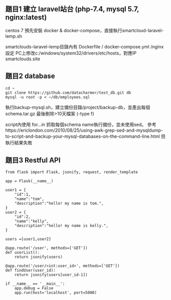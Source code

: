 ## 題目1 建立 laravel站台 (php-7.4, mysql 5.7, nginx:latest)
centos 7 預先安裝 docker & docker-compose，直接執行smartcloud-laravel-lemp.sh

smartclouds-laravel-lemp目錄內有 Dockerfile / docker-compose.yml /nginx設定
PC上修改c:/windows/system32/drivers/etc/hosts，對應IP smartclouds.site

## 題目2 database 
```
cd ~
git clone https://github.com/datacharmer/test_db.git db
mysql -u root -p < ~/db/employees.sql
```
執行backup-mysql.sh，建立備份目錄/project/backup-db，並產出每個schema.tar.gz
最後刪除>10天檔案 (-type f)

script內使用 for...in 抓取每個schema name執行備份，並未使用sed。
參考https://ericlondon.com/2010/08/25/using-awk-grep-sed-and-mysqldump-to-script-and-backup-your-mysql-databases-on-the-command-line.html
但執行結果失敗

## 題目3 Restful API

```
from flask import Flask, jsonify, request, render_template

app = Flask(__name__)

user1 = {
    "id":1,
    "name":"tom",
    "description":"hello! my name is tom.",
}
user2 = {
    "id":2,
    "name":"kelly",
    "description":"hello! my name is kelly.",
}

users =[user1,user2]

@app.route('/user', methods=['GET'])
def userList():
    return jsonify(users)

@app.route('/user/<int:user_id>', methods=['GET'])
def findUser(user_id):
    return jsonify(users[user_id-1])

if __name__ == '__main__':
    app.debug = False
    app.run(host='localhost', port=5000)
```

